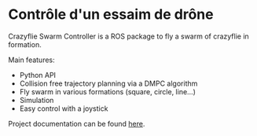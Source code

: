#  Contrôle d'un essaim de drône

Crazyflie Swarm Controller is a ROS package to fly a swarm of crazyflie in formation.

Main features:

* Python API
* Collision free trajectory planning via a DMPC algorithm
* Fly swarm in various formations (square, circle, line…)
* Simulation
* Easy control with a joystick

Project documentation can be found [here](https://crazyflie-swarm-controller.readthedocs.io/en/latest/).
